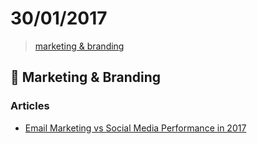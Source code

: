 # 30/01/2017

> [marketing & branding](marketing--branding)

## :mega: Marketing & Branding

### Articles

- [Email Marketing vs Social Media Performance in 2017](https://www.mailmunch.co/blog/email-marketing-vs-social-media/)